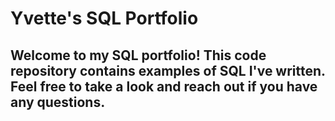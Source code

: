# Yvette's SQL Portfolio
## Welcome to my SQL portfolio! This code repository contains examples of SQL I've written. Feel free to take a look and reach out if you have any questions.
